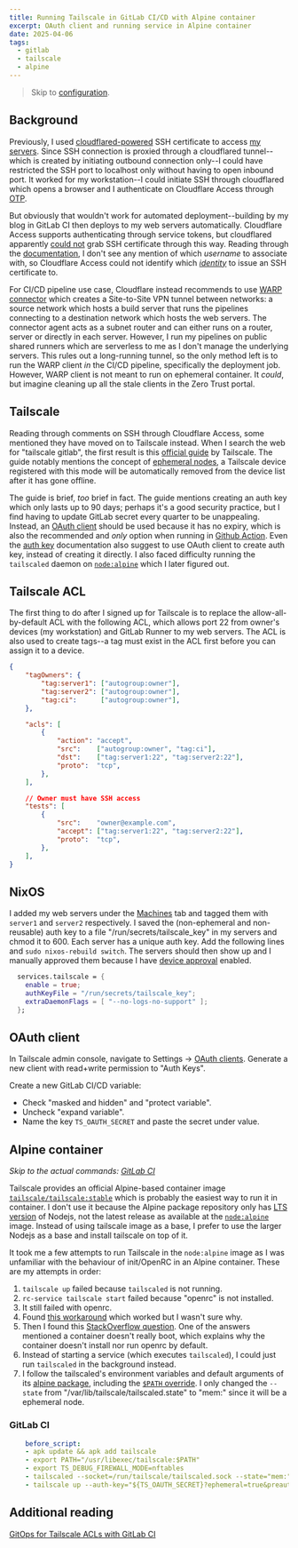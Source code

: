 ```yaml
---
title: Running Tailscale in GitLab CI/CD with Alpine container
excerpt: OAuth client and running service in Alpine container
date: 2025-04-06
tags:
  - gitlab
  - tailscale
  - alpine
---
```


> Skip to [configuration](#tailscale-acl).

## Background

Previously, I used [cloudflared-powered](https://developers.cloudflare.com/cloudflare-one/connections/connect-networks/use-cases/ssh/ssh-cloudflared-authentication/) SSH certificate to access [my servers](/about/#architecture). Since SSH connection is proxied through a cloudflared tunnel--which is created by initiating outbound connection only--I could have restricted the SSH port to localhost only without having to open inbound port. It worked for my workstation--I could initiate SSH through cloudflared which opens a browser and I authenticate on Cloudflare Access through [OTP](https://developers.cloudflare.com/cloudflare-one/identity/one-time-pin/).

But obviously that wouldn't work for automated deployment--building by my blog in GitLab CI then deploys to my web servers automatically. Cloudflare Access supports authenticating through service tokens, but cloudflared apparently [could not](https://github.com/cloudflare/cloudflared/issues/1104) grab SSH certificate through this way. Reading through the [documentation](https://developers.cloudflare.com/cloudflare-one/identity/service-tokens/), I don't see any mention of which _username_ to associate with, so Cloudflare Access could not identify which [_identity_](https://developers.cloudflare.com/cloudflare-one/applications/non-http/short-lived-certificates-legacy/#2-ensure-unix-usernames-match-user-sso-identities) to issue an SSH certificate to.

For CI/CD pipeline use case, Cloudflare instead recommends to use [WARP connector](https://blog.cloudflare.com/introducing-warp-connector-paving-the-path-to-any-to-any-connectivity-2/#securing-access-to-ci-cd-pipeline) which creates a Site-to-Site VPN tunnel between networks: a source network which hosts a build server that runs the pipelines connecting to a destination network which hosts the web servers. The connector agent acts as a subnet router and can either runs on a router, server or directly in each server. However, I run my pipelines on public shared runners which are serverless to me as I don't manage the underlying servers. This rules out a long-running tunnel, so the only method left is to run the WARP client _in_ the CI/CD pipeline, specifically the deployment job. However, WARP client is not meant to run on ephemeral container. It _could_, but imagine cleaning up all the stale clients in the Zero Trust portal.

## Tailscale

Reading through comments on SSH through Cloudflare Access, some mentioned they have moved on to Tailscale instead. When I search the web for "tailscale gitlab", the first result is this [official guide](https://tailscale.com/kb/1287/tailscale-gitlab-runner) by Tailscale. The guide notably mentions the concept of [ephemeral nodes](https://tailscale.com/kb/1111/ephemeral-nodes), a Tailscale device registered with this mode will be automatically removed from the device list after it has gone offline.

The guide is brief, _too_ brief in fact. The guide mentions creating an auth key which only lasts up to 90 days; perhaps it's a good security practice, but I find having to update GitLab secret every quarter to be unappealing. Instead, an [OAuth client](https://tailscale.com/kb/1215/oauth-clients) should be used because it has no expiry, which is also the recommended and _only_ option when running in [Github Action](https://tailscale.com/kb/1276/tailscale-github-action). Even the [auth key](https://tailscale.com/kb/1085/auth-keys) documentation also suggest to use OAuth client to create auth key, instead of creating it directly. I also faced difficulty running the `tailscaled` daemon on [`node:alpine`](https://hub.docker.com/_/node) which I later figured out.

## Tailscale ACL

The first thing to do after I signed up for Tailscale is to replace the allow-all-by-default ACL with the following ACL, which allows port 22 from owner's devices (my workstation) and GitLab Runner to my web servers. The ACL is also used to create tags--a tag must exist in the ACL first before you can assign it to a device.

```json
{
	"tagOwners": {
		"tag:server1": ["autogroup:owner"],
		"tag:server2": ["autogroup:owner"],
		"tag:ci":      ["autogroup:owner"],
	},

	"acls": [
		{
			"action": "accept",
			"src":    ["autogroup:owner", "tag:ci"],
			"dst":    ["tag:server1:22", "tag:server2:22"],
			"proto":  "tcp",
		},
	],

	// Owner must have SSH access
	"tests": [
		{
			"src":    "owner@example.com",
			"accept": ["tag:server1:22", "tag:server2:22"],
			"proto":  "tcp",
		},
	],
}
```

## NixOS

I added my web servers under the [Machines](https://tailscale.com/kb/1316/device-add) tab and tagged them with `server1` and `server2` respectively. I saved the (non-ephemeral and non-reusable) auth key to a file "/run/secrets/tailscale_key" in my servers and chmod it to 600. Each server has a unique auth key. Add the following lines and `sudo nixos-rebuild switch`. The servers should then show up and I manually approved them because I have [device approval](https://tailscale.com/kb/1099/device-approval) enabled.

```nix /etc/nixos/configuration.nix
  services.tailscale = {
    enable = true;
    authKeyFile = "/run/secrets/tailscale_key";
    extraDaemonFlags = [ "--no-logs-no-support" ];
  };
```

## OAuth client

In Tailscale admin console, navigate to Settings -> [OAuth clients](https://login.tailscale.com/admin/settings/oauth). Generate a new client with read+write permission to "Auth Keys".

Create a new GitLab CI/CD variable:

  - Check "masked and hidden" and "protect variable".
  - Uncheck "expand variable".
  - Name the key `TS_OAUTH_SECRET` and paste the secret under value.


## Alpine container

_Skip to the actual commands: [GitLab CI](#gitlab-ci)_

Tailscale provides an official Alpine-based container image [`tailscale/tailscale:stable`](https://tailscale.com/kb/1282/docker) which is probably the easiest way to run it in container. I don't use it because the Alpine package repository only has [LTS version](https://pkgs.alpinelinux.org/package/edge/main/x86_64/nodejs) of Nodejs, not the latest release as available at the [`node:alpine`](https://hub.docker.com/_/node/) image. Instead of using tailscale image as a base, I prefer to use the larger Nodejs as a base and install tailscale on top of it.

It took me a few attempts to run Tailscale in the `node:alpine` image as I was unfamiliar with the behaviour of init/OpenRC in an Alpine container. These are my attempts in order:

1. `tailscale up` failed because `tailscaled` is not running.
2. `rc-service tailscale start` failed because "openrc" is not installed.
3. It still failed with openrc.
4. Found [this workaround](https://github.com/tailscale/tailscale/issues/11628#issuecomment-2039012828) which worked but I wasn't sure why.
5. Then I found this [StackOverflow question](https://stackoverflow.com/questions/78269734/is-there-a-better-way-to-run-openrc-in-a-container-than-enabling-softlevel). One of the answers mentioned a container doesn't really boot, which explains why the container doesn't install nor run openrc by default.
6. Instead of starting a service (which executes `tailscaled`), I could just run `tailscaled` in the background instead.
7. I follow the tailscaled's environment variables and default arguments of its [alpine package](https://gitlab.alpinelinux.org/alpine/aports/-/tree/master/community/tailscale), including the [`$PATH` override](https://gitlab.alpinelinux.org/alpine/aports/-/blob/b12738c7639e2cd988a56aa58e23b1eb8f791d78/community/tailscale/tailscale.initd#L40). I only changed the `--state` from "/var/lib/tailscale/tailscaled.state" to "mem:" since it will be a ephemeral node.

### GitLab CI


```yml .gitlab-ci.yml
	before_script:
    - apk update && apk add tailscale
    - export PATH="/usr/libexec/tailscale:$PATH"
    - export TS_DEBUG_FIREWALL_MODE=nftables
    - tailscaled --socket=/run/tailscale/tailscaled.sock --state="mem:" --port=41641 --no-logs-no-support >/dev/null 2>&1 &
    - tailscale up --auth-key="${TS_OAUTH_SECRET}?ephemeral=true&preauthorized=true" --advertise-tags=tag:ci --hostname="gitlab-$(cat /etc/hostname)" --accept-routes
```

## Additional reading

[GitOps for Tailscale ACLs with GitLab CI](https://tailscale.com/kb/1254/gitops-acls-gitlab)
